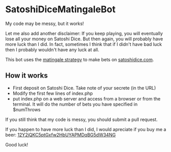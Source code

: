 # SatoshiDiceMatingaleBot

My code may be messy, but it works!

Let me also add another disclaimer: If you keep playing, you will eventually lose all your money on Satoshi Dice. But then again, you will probably have more luck than I did. In fact, sometimes I think that if I didn't have bad luck then I probably wouldn't have any luck at all.

This bot uses the [matingale strategy](http://en.wikipedia.org/wiki/Martingale_%28betting_system%29) to make bets on [satoshidice.com](https://satoshidice.com).

## How it works
- First deposit on Satoshi Dice. Take note of your secrete (in the URL)
- Modify the first few lines of index.php
- put index.php on a web server and access from a browser or from the terminal. It will do the number of bets you have specified in $numThrows

If you still think that my code is messy, you should submit a pull request.

If you happen to have more luck than I did, I would apreciate if you buy me a beer: [12Y2jQKC5ptGxfw2HbUYAPMDqBG5dW34NG](bitcoin://12Y2jQKC5ptGxfw2HbUYAPMDqBG5dW34NG)

Good luck!
